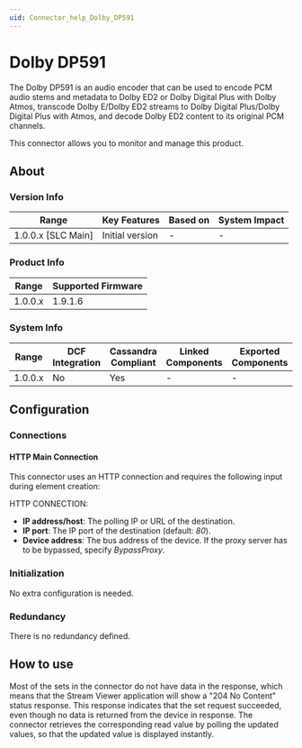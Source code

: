 ```yaml
---
uid: Connector_help_Dolby_DP591
---
```


# Dolby DP591

The Dolby DP591 is an audio encoder that can be used to encode PCM audio stems and metadata to Dolby ED2 or Dolby Digital Plus with Dolby Atmos, transcode Dolby E/Dolby ED2 streams to Dolby Digital Plus/Dolby Digital Plus with Atmos, and decode Dolby ED2 content to its original PCM channels.

This connector allows you to monitor and manage this product.

## About

### Version Info

| Range                | Key Features     | Based on     | System Impact     |
|----------------------|------------------|--------------|-------------------|
| 1.0.0.x [SLC Main]   | Initial version  | -            | -                 |

### Product Info

| Range     | Supported Firmware     |
|-----------|------------------------|
| 1.0.0.x   | 1.9.1.6                |

### System Info

| Range     | DCF Integration     | Cassandra Compliant     | Linked Components     | Exported Components     |
|-----------|---------------------|-------------------------|-----------------------|-------------------------|
| 1.0.0.x   | No                  | Yes                     | -                     | -                       |

## Configuration

### Connections

#### HTTP Main Connection

This connector uses an HTTP connection and requires the following input during element creation:

HTTP CONNECTION:

- **IP address/host**: The polling IP or URL of the destination.
- **IP port**: The IP port of the destination (default: *80*).
- **Device address**: The bus address of the device. If the proxy server has to be bypassed, specify *BypassProxy*.

### Initialization

No extra configuration is needed.

### Redundancy

There is no redundancy defined.

## How to use

Most of the sets in the connector do not have data in the response, which means that the Stream Viewer application will show a "204 No Content" status response. This response indicates that the set request succeeded, even though no data is returned from the device in response. The connector retrieves the corresponding read value by polling the updated values, so that the updated value is displayed instantly.
